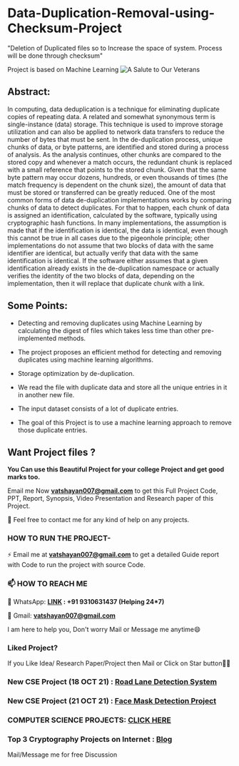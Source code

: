 # Data-Duplication-Removal-using-Checksum-Project

"Deletion of Duplicated files so to Increase the space of system. Process will be done through checksum" 

Project is based on Machine Learning
![A Salute to Our Veterans](https://user-images.githubusercontent.com/28294942/139524192-b4379891-963b-4c8a-914f-b726a24009cb.png)


## Abstract: 
In computing, data deduplication is a technique for eliminating duplicate copies of repeating data. A related and somewhat synonymous term is single-instance (data) storage. This technique is used to improve storage utilization and can also be applied to network data transfers to reduce the number of bytes that must be sent. In the de-duplication process, unique chunks of data, or byte patterns, are identified and stored during a process of analysis. As the analysis continues, other chunks are compared to the stored copy and whenever a match occurs, the redundant chunk is replaced with a small reference that points to the stored chunk. Given that the same byte pattern may occur dozens, hundreds, or even thousands of times (the match frequency is dependent on the chunk size), the amount of data that must be stored or transferred can be greatly reduced. One of the most common forms of data de-duplication implementations works by comparing chunks of data to detect duplicates. For that to happen, each chunk of data is assigned an identification, calculated by the software, typically using cryptographic hash functions. In many implementations, the assumption is made that if the identification is identical, the data is identical, even though this cannot be true in all cases due to the pigeonhole principle; other implementations do not assume that two blocks of data with the same identifier are identical, but actually verify that data with the same identification is identical. If the software either assumes that a given identification already exists in the de-duplication namespace or actually verifies the identity of the two blocks of data, depending on the implementation, then it will replace that duplicate chunk with a link.

## Some Points:

-	Detecting and removing duplicates using Machine Learning by calculating the digest of files which takes less time than other pre-implemented methods. 

-	The project proposes an efficient method for detecting and removing duplicates using machine learning algorithms.

-	Storage optimization by de-duplication.

-	We read the file with duplicate data and store all the unique entries in it in another new file.

-	The input dataset consists of a lot of duplicate entries.

- The goal of this Project is to use a machine learning approach to remove those duplicate entries.

## Want Project files ? 

**You Can use this Beautiful Project for your college Project and get good marks too.**

Email me Now **vatshayan007@gmail.com** to get this Full Project Code, PPT, Report, Synopsis, Video Presentation and Research paper of this Project.

💌 Feel free to contact me for any kind of help on any projects.
 
### HOW TO RUN THE PROJECT-
⚡ Email me at **vatshayan007@gmail.com** to get a detailed Guide report with Code to run the project with source Code.

### 📫 HOW TO REACH ME 

💬 WhatsApp: **[LINK](https://wa.me/message/CHWN2AHCPMAZK1) : +91 9310631437 (Helping 24*7)**

💬 Gmail: **vatshayan007@gmail.com**

I am here to help you, Don't worry Mail or Message me anytime😄

### Liked Project?
If you Like Idea/ Research Paper/Project then Mail or Click on Star button🙏🏻

### New CSE Project (18 OCT 21) : [Road Lane Detection System](https://github.com/Vatshayan/Road-Detection-System)

### New CSE Project (21 OCT 21) : [Face Mask Detection Project](https://github.com/Vatshayan/Face-Mask-Detection-Project)

### COMPUTER SCIENCE PROJECTS: [CLICK HERE](https://www.cse-projects.com)

### Top 3 Cryptography Projects on Internet : [Blog](https://computerscienceproject.com/top-cryptography-final-year-projects-for-students)

Mail/Message me for free Discussion 
